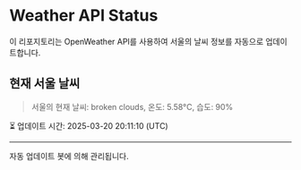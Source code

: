 
# Weather API Status

이 리포지토리는 OpenWeather API를 사용하여 서울의 날씨 정보를 자동으로 업데이트합니다.

## 현재 서울 날씨
> 서울의 현재 날씨: broken clouds, 온도: 5.58°C, 습도: 90%

⏳ 업데이트 시간: 2025-03-20 20:11:10 (UTC)

---
자동 업데이트 봇에 의해 관리됩니다.
